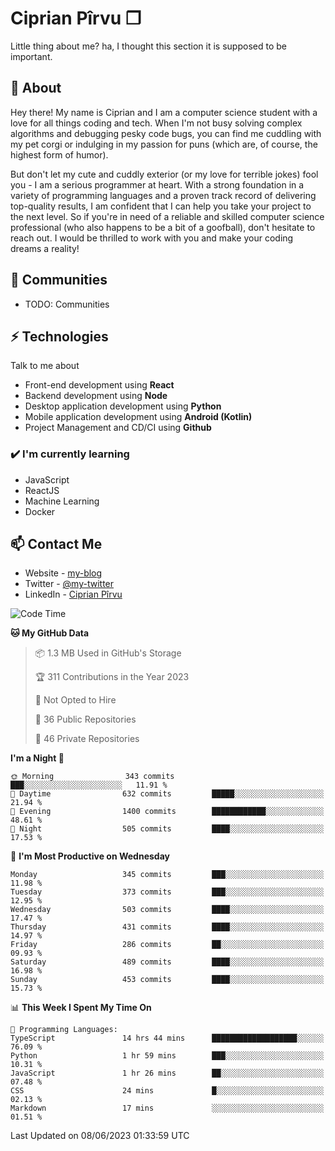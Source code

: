 # Ciprian Pîrvu ❐

Little thing about me? ha, I thought this section it is supposed to be important.

## 🧐 About

Hey there! My name is Ciprian and I am a computer science student with a love for all things coding and tech. When I'm not busy solving complex algorithms and debugging pesky code bugs, you can find me cuddling with my pet corgi or indulging in my passion for puns (which are, of course, the highest form of humor).

But don't let my cute and cuddly exterior (or my love for terrible jokes) fool you - I am a serious programmer at heart. With a strong foundation in a variety of programming languages and a proven track record of delivering top-quality results, I am confident that I can help you take your project to the next level. So if you're in need of a reliable and skilled computer science professional (who also happens to be a bit of a goofball), don't hesitate to reach out. I would be thrilled to work with you and make your coding dreams a reality!

## 👯 Communities

-   TODO: Communities

## ⚡ Technologies

Talk to me about

-   Front-end development using **React**
-   Backend development using **Node**
-   Desktop application development using **Python**
-   Mobile application development using **Android (Kotlin)**
-   Project Management and CD/CI using **Github**

### ✔️ I'm currently learning

-   JavaScript
-   ReactJS
-   Machine Learning
-   Docker

## 📫 Contact Me

-   Website - [my-blog]()
-   Twitter - [@my-twitter]()
-   LinkedIn - [Ciprian Pîrvu](https://www.linkedin.com/in/p%C3%AErvu-ciprian-cristian-4415991b1/)

<!--START_SECTION:waka-->
![Code Time](http://img.shields.io/badge/Code%20Time-1%2C780%20hrs%2025%20mins-blue)

**🐱 My GitHub Data** 

> 📦 1.3 MB Used in GitHub's Storage 
 > 
> 🏆 311 Contributions in the Year 2023
 > 
> 🚫 Not Opted to Hire
 > 
> 📜 36 Public Repositories 
 > 
> 🔑 46 Private Repositories 
 > 
**I'm a Night 🦉** 

```text
🌞 Morning                343 commits         ███░░░░░░░░░░░░░░░░░░░░░░   11.91 % 
🌆 Daytime                632 commits         █████░░░░░░░░░░░░░░░░░░░░   21.94 % 
🌃 Evening                1400 commits        ████████████░░░░░░░░░░░░░   48.61 % 
🌙 Night                  505 commits         ████░░░░░░░░░░░░░░░░░░░░░   17.53 % 
```
📅 **I'm Most Productive on Wednesday** 

```text
Monday                   345 commits         ███░░░░░░░░░░░░░░░░░░░░░░   11.98 % 
Tuesday                  373 commits         ███░░░░░░░░░░░░░░░░░░░░░░   12.95 % 
Wednesday                503 commits         ████░░░░░░░░░░░░░░░░░░░░░   17.47 % 
Thursday                 431 commits         ████░░░░░░░░░░░░░░░░░░░░░   14.97 % 
Friday                   286 commits         ██░░░░░░░░░░░░░░░░░░░░░░░   09.93 % 
Saturday                 489 commits         ████░░░░░░░░░░░░░░░░░░░░░   16.98 % 
Sunday                   453 commits         ████░░░░░░░░░░░░░░░░░░░░░   15.73 % 
```


📊 **This Week I Spent My Time On** 

```text
💬 Programming Languages: 
TypeScript               14 hrs 44 mins      ███████████████████░░░░░░   76.09 % 
Python                   1 hr 59 mins        ███░░░░░░░░░░░░░░░░░░░░░░   10.31 % 
JavaScript               1 hr 26 mins        ██░░░░░░░░░░░░░░░░░░░░░░░   07.48 % 
CSS                      24 mins             █░░░░░░░░░░░░░░░░░░░░░░░░   02.13 % 
Markdown                 17 mins             ░░░░░░░░░░░░░░░░░░░░░░░░░   01.51 % 
```


 Last Updated on 08/06/2023 01:33:59 UTC
<!--END_SECTION:waka-->

